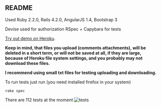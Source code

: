 ## README

Used Ruby 2.2.0, Rails 4.2.0, AngularJS 1.4, Bootstrap 3

Devise used for authorization
RSpec + Capybara for tests

[Try out demo on Heroku](https://young-stream-5505.herokuapp.com/#/todo).

**Keep in mind, that files you upload (comments attachments), will be deleted in a short term, or will not be saved at all, if they are large, because of Heroku file system settings, and you probably may not download these files.**

**I recommend using small txt files for testing uploading and downloading.**

To run tests just run (you need installed firefox in your system)
```
rake spec
```
There are 112 tests at the moment
![tests](https://pp.vk.me/c628527/v628527426/bf9e/5pIQRQ82t9I.jpg)
